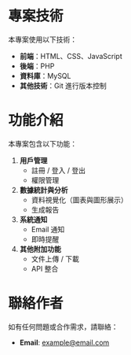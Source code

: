 # 專案技術
本專案使用以下技術：
- **前端**：HTML、CSS、JavaScript
- **後端**：PHP
- **資料庫**：MySQL
- **其他技術**：Git 進行版本控制

# 功能介紹
本專案包含以下功能：
1. **用戶管理**
   - 註冊 / 登入 / 登出
   - 權限管理
2. **數據統計與分析**
   - 資料視覺化（圖表與圖形展示）
   - 生成報告
3. **系統通知**
   - Email 通知
   - 即時提醒
4. **其他附加功能**
   - 文件上傳 / 下載
   - API 整合

# 聯絡作者
如有任何問題或合作需求，請聯絡：
- **Email**: example@email.com
